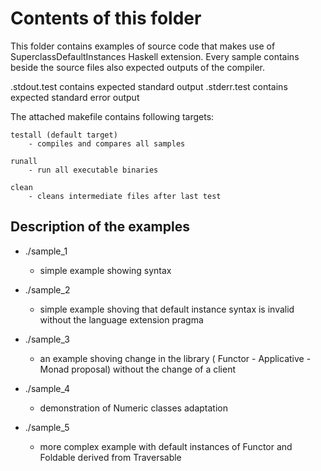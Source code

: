 Contents of this folder
=======================

This folder contains examples of source code that makes use of 
SuperclassDefaultInstances Haskell extension. Every sample contains beside the
source files also expected outputs of the compiler.

.stdout.test contains expected standard output 
.stderr.test contains expected standard error output

The attached makefile contains following targets:

	testall (default target)
	    - compiles and compares all samples

	runall
	    - run all executable binaries

	clean
	    - cleans intermediate files after last test

	
Description of the examples
---------------------------

* ./sample_1 
	- simple example showing syntax

* ./sample_2 
	- simple example shoving that default instance syntax
	is invalid without the language extension pragma

* ./sample_3
	- an example shoving change in the library (
	Functor - Applicative - Monad proposal) without the change
	of a client

* ./sample_4
	- demonstration of Numeric classes adaptation

* ./sample_5
	- more complex example with default instances of Functor and
	Foldable derived from Traversable
	
